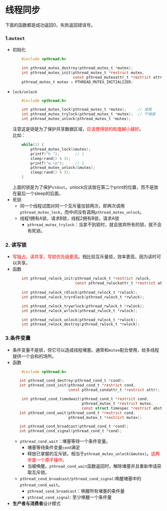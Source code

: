 # 线程同步
下面的函数都是成功返回0，失败返回错误号。
### 1.`mutext`
+ 初始化
    ```c
        #include <pthread.h>

        int pthread_mutex_destroy(pthread_mutex_t *mutex);
        int pthread_mutex_init(pthread_mutex_t *restrict mutex,
                               const pthread_mutexattr_t *restrict attr);
        pthread_mutex_t mutex = PTHREAD_MUTEX_INITIALIZER;
    ```
+ `lock/unlock`
    ```c
        #include <pthread.h>

        int pthread_mutex_lock(pthread_mutex_t *mutex);     // 堵塞
        int pthread_mutex_trylock(pthread_mutex_t *mutex);  // 不堵塞
        int pthread_mutex_unlock(pthread_mutex_t *mutex);
    ```
    注意这是锁是为了保护共享数据区域，<font color=red>应该使得锁的粒度越小越好</font>。  
    比如：  
    ```c
        while(1) {
            pthread_mutex_lock(&mutex);
            printf("h ");       // 1
            sleep(rand() % 3);
            printf("w.\n");     // 2
            pthread_mutex_unlock(&mutex); 
            sleep(rand() % 3);
        }
    ```
    上面的锁是为了保护`stdout`。unlock应该放在第二个print的位置，而不是放在最后一个sleep的后面。
+ 死锁
    + 同一个线程试图对同一个互斥量加锁两次，即两次调用`pthread_mutex_lock`，而中间没有调用`pthread_mutex_unlock`。
    + 线程1拥有A锁，请求B锁，线程2拥有B锁，请求A锁
        + `pthread_mutex_trylock`：当拿不到锁时，就会放弃所有的锁，就不会有死锁。
### 2. 读写锁
+ <font color=red face='黑体'>写独占，读共享，写锁优先级更高</font>。相比较互斥量锁，效率更高，因为读时可以共享。
+ 函数
    ```c
        int pthread_rwlock_init(pthread_rwlock_t *restrict rwlock,
                                const pthread_rwlockattr_t *restrict attr);
        
        int pthread_rwlock_rdlock(pthread_rwlock_t *rwlock);
        int pthread_rwlock_tryrdlock(pthread_rwlock_t *rwlock);

        int pthread_rwlock_trywrlock(pthread_rwlock_t *rwlock);
        int pthread_rwlock_wrlock(pthread_rwlock_t *rwlock);

        int pthread_rwlock_unlock(pthread_rwlock_t *rwlock);
        int pthread_rwlock_destroy(pthread_rwlock_t *rwlock);
    ```
    
### 3.条件变量
+ 条件变量不是锁，但它可以造成线程堵塞。通常和`mutex`配合使用，给多线程提供一个会和的场所。
+ 函数
    ```c
        #include <pthread.h>

       int pthread_cond_destroy(pthread_cond_t *cond);
       int pthread_cond_init(pthread_cond_t *restrict cond,
                             const pthread_condattr_t *restrict attr);

        int pthread_cond_timedwait(pthread_cond_t *restrict cond,
                                   pthread_mutex_t *restrict mutex,
                                   const struct timespec *restrict abstime);
       int pthread_cond_wait(pthread_cond_t *restrict cond,
                             pthread_mutex_t *restrict mutex);
    
       int pthread_cond_broadcast(pthread_cond_t *cond);
       int pthread_cond_signal(pthread_cond_t *cond);
    ```
    + `pthread_cond_wait`：堵塞等待一个条件变量。
        + 堵塞等待条件变量`cond`满足
        + 释放已掌握的互斥锁，相当于`pthread_mutex_unlock(&mutex)`。<font color=red face='楷体'>这两步是一个原子操作。</font>
        + 当被唤醒，`pthread_cond_wait`函数返回时，解除堵塞并且重新申请获取互斥锁。
    + `pthread_cond_broadcast/pthread_cond_signal`:唤醒堵塞中的`pthread_cond_wait`。
        + `pthread_cond_broadcast`：唤醒所有堵塞的条件量
        + `pthread_cond_signal`: 至少唤醒一个条件量
+ **生产者与消费者**设计模式